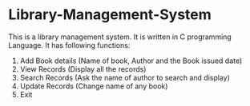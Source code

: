 # Library-Management-System
This is a library management system. It is written in C programming Language. 
It has following functions:
1. Add Book details (Name of book, Author and the Book issued date)
2. View Records  (Display all the records)
3. Search Records (Ask the name of author to search and display)
4. Update Records (Change name of any book)
5. Exit
